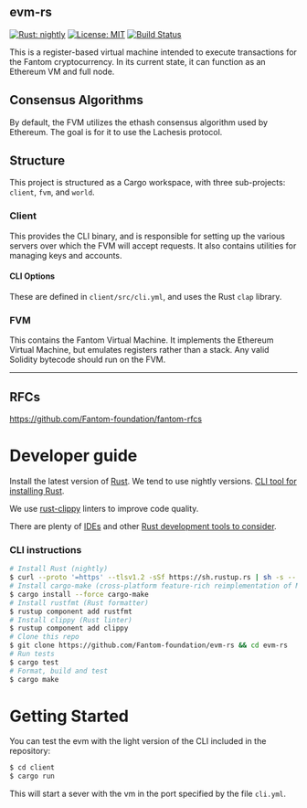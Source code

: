 evm-rs
------
[![Rust: nightly](https://img.shields.io/badge/Rust-nightly-blue.svg)](https://www.rust-lang.org) [![License: MIT](https://img.shields.io/badge/License-MIT-green.svg)](LICENSE) [![Build Status](https://travis-ci.org/Fantom-foundation/evm-rs.svg?branch=master)](https://travis-ci.org/Fantom-foundation/evm-rs)

This is a register-based virtual machine intended to execute transactions for the Fantom cryptocurrency. In its current state, it can function as an Ethereum VM and full node.

## Consensus Algorithms

By default, the FVM utilizes the ethash consensus algorithm used by Ethereum. The goal is for it to use the Lachesis protocol.

## Structure

This project is structured as a Cargo workspace, with three sub-projects: `client`, `fvm`, and `world`.

### Client

This provides the CLI binary, and is responsible for setting up the various servers over which the FVM will accept requests. It also contains utilities for managing keys and accounts.

#### CLI Options

These are defined in `client/src/cli.yml`, and uses the Rust `clap` library.

### FVM

This contains the Fantom Virtual Machine. It implements the Ethereum Virtual Machine, but emulates registers rather than a stack. Any valid Solidity bytecode should run on the FVM.

---

## RFCs

https://github.com/Fantom-foundation/fantom-rfcs

# Developer guide

Install the latest version of [Rust](https://www.rust-lang.org). We tend to use nightly versions. [CLI tool for installing Rust](https://rustup.rs).

We use [rust-clippy](https://github.com/rust-lang-nursery/rust-clippy) linters to improve code quality.

There are plenty of [IDEs](https://areweideyet.com) and other [Rust development tools to consider](https://github.com/rust-unofficial/awesome-rust#development-tools).

### CLI instructions

```bash
# Install Rust (nightly)
$ curl --proto '=https' --tlsv1.2 -sSf https://sh.rustup.rs | sh -s -- --default-toolchain nightly
# Install cargo-make (cross-platform feature-rich reimplementation of Make)
$ cargo install --force cargo-make
# Install rustfmt (Rust formatter)
$ rustup component add rustfmt
# Install clippy (Rust linter)
$ rustup component add clippy
# Clone this repo
$ git clone https://github.com/Fantom-foundation/evm-rs && cd evm-rs
# Run tests
$ cargo test
# Format, build and test
$ cargo make
```

# Getting Started

You can test the evm with the light version of the CLI included in the repository:

```bash
$ cd client
$ cargo run
```

This will start a sever with the vm in the port specified by the file `cli.yml`.
